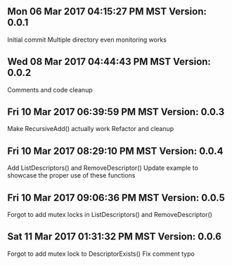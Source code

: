 ## Mon 06 Mar 2017 04:15:27 PM MST Version: 0.0.1
Initial commit
Multiple directory even monitoring works

## Wed 08 Mar 2017 04:44:43 PM MST Version: 0.0.2
Comments and code cleanup

## Fri 10 Mar 2017 06:39:59 PM MST Version: 0.0.3
Make RecursiveAdd() actually work
Refactor and cleanup

## Fri 10 Mar 2017 08:29:10 PM MST Version: 0.0.4
Add ListDescriptors() and RemoveDescriptor()
Update example to showcase the proper use of these functions

## Fri 10 Mar 2017 09:06:36 PM MST Version: 0.0.5
Forgot to add mutex locks in ListDescriptors() and RemoveDescriptor()

## Sat 11 Mar 2017 01:31:32 PM MST Version: 0.0.6
Forgot to add mutex lock to DescriptorExists()
Fix comment typo
